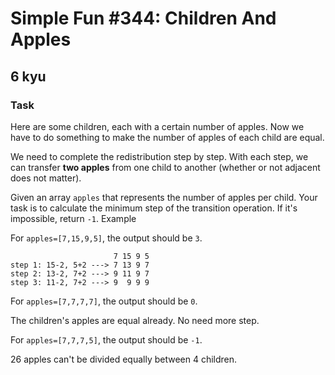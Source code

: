 # Simple Fun #344: Children And Apples
## 6 kyu

### Task

Here are some children, each with a certain number of apples. Now we have to do something to make the number of apples of each child are equal.

We need to complete the redistribution step by step. With each step, we can transfer **two apples** from one child to another (whether or not adjacent does not matter).

Given an array `apples` that represents the number of apples per child. Your task is to calculate the minimum step of the transition operation. If it's impossible, return `-1`.
Example

For `apples=[7,15,9,5]`, the output should be `3`.
```
                       7 15 9 5
step 1: 15-2, 5+2 ---> 7 13 9 7
step 2: 13-2, 7+2 ---> 9 11 9 7
step 3: 11-2, 7+2 ---> 9  9 9 9
```
For `apples=[7,7,7,7]`, the output should be `0`.

The children's apples are equal already. No need more step.

For `apples=[7,7,7,5]`, the output should be `-1`.

26 apples can't be divided equally between 4 children.
